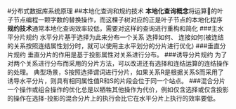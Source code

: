 #分布式数据库系统原理
##本地化查询和规约技术
**本地化查询概念**将运算🌲的叶子节点编程一颗字数的替换操作，而这棵子树对应的正是叶子节点的本地化程序
**规约技术**通常本地化查询效率较低，需要对这样的查询进行重构和简化
###主水平分片规约
水平分片基于选择为此来分布一个关系
选择如何、
连接如何(被连结的关系按照连结属性划分时，就可以使用主水平划分的分片进行优化)
###垂直分片规约
垂直分片的作用是基于投影属性对关系进行分布。
###诱导分片规约
为了对两个关系进行分布而采用的分片方法，可以改进还有选择和连结运算的连结操作的处理。
典型场景，S按照选择谓词进行分片，如果关系R是根据关系S而采用了诱导水平分片，则具有相同属性值R和S的片段会位于同一个站点。
###混合分片
一个操作或组合操作的优化总是以牺牲其他操作为代价，例如仅含选择或仅含投影的操作在选择-投影的混合分片上的执行会比它在水平分片上执行的效率要低。
